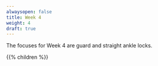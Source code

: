 ```yaml
---
alwaysopen: false
title: Week 4
weight: 4
draft: true
---
```


The focuses for Week 4 are guard and straight ankle locks.

{{% children %}}